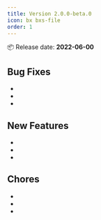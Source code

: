 ```yaml
---
title: Version 2.0.0-beta.0
icon: bx bxs-file
order: 1
---
```


:package: Release date: **2022-06-00**

## Bug Fixes <Badge type="danger" text="Fixes" vertical="middle" />

-
-
-

## New Features <Badge type="tip" text="New" vertical="middle" />

-
-
-

## Chores <Badge type="info" text="Maintenance" vertical="middle" />

-
-
-
